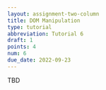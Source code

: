 ```yaml
---
layout: assignment-two-column
title: DOM Manipulation
type: tutorial
abbreviation: Tutorial 6
draft: 1
points: 4
num: 6
due_date: 2022-09-23
---
```

TBD